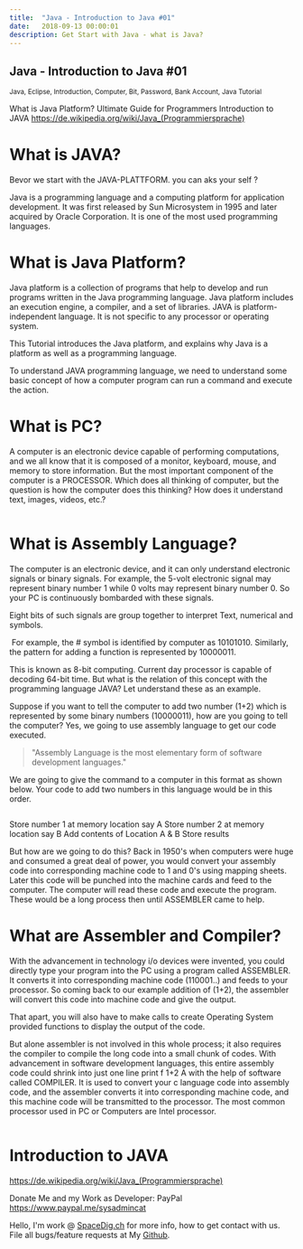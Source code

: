 ```yaml
---
title:  "Java - Introduction to Java #01"
date:   2018-09-13 00:00:01
description: Get Start with Java - what is Java? 
---
```

<h2 id="this-post-is-the-last-of-a-series-of-posts-in-which-i-write-about-the-observable-type-in-the-first-post-we-went-ahead-writing-an-observable-from-scratch-in-order-to-fully-understand-it-we-then-explored-how-to-create-observables-from-values-arrays-dom-events-and-promises-this-time-well-focus-on-compositions-by-rewriting-some-basic-composition-operators">
Java - Introduction to Java #01</h2>

<small>Java, Eclipse, Introduction, Computer, Bit, Password, Bank Account, Java Tutorial </small>

What is Java Platform? Ultimate Guide for Programmers
Introduction to JAVA
<a href="https://de.wikipedia.org/wiki/Java_(Programmiersprache)">https://de.wikipedia.org/wiki/Java_(Programmiersprache) </a>


<h1>What is JAVA?</h1>

Bevor we start with the JAVA-PLATTFORM. you can aks your self ? 


Java is a programming language and a computing platform for application development. It was first released by Sun Microsystem in 1995 and later acquired by Oracle Corporation. It is one of the most used programming languages.

<h1>What is Java Platform?</h1>
Java platform is a collection of programs that help to develop and run programs written in the Java programming language. Java platform includes an execution engine, a compiler, and a set of libraries. JAVA is platform-independent language. It is not specific to any processor or operating system.


<img class="card-img-top" src="https://spaceg.github.io/assets/images/th-1.png" alt="">



This Tutorial introduces the Java platform, and explains why Java is a platform as well as a programming language.

To understand JAVA programming language, we need to understand some basic concept of how a computer program can run a command and execute the action.


<h1>What is PC?</h1>

A computer is an electronic device capable of performing computations, and we all know that it is composed of a monitor, keyboard, mouse, and memory to store information. But the most important component of the computer is a PROCESSOR. Which does all thinking of computer, but the question is how the computer does this thinking? How does it understand text, images, videos, etc.?

<img class="card-img-top" src="https://spaceg.github.io/assets/images/th-2.png" alt="">

<h1>What is Assembly Language?</h1>
The computer is an electronic device, and it can only understand electronic signals or binary signals. For example, the 5-volt electronic signal may represent binary number 1 while 0 volts may represent binary number 0. So your PC is continuously bombarded with these signals.


<img class="card-img-top" src="https://spaceg.github.io/assets/images/th-3.png" alt="">



Eight bits of such signals are group together to interpret Text, numerical and symbols.

<img class="card-img-top" src="https://spaceg.github.io/assets/images/th-4.png" alt="">
For example, the # symbol is identified by computer as 10101010. Similarly, the pattern for adding a function is represented by 10000011.

<img class="card-img-top" src="https://spaceg.github.io/assets/images/th-5.png" alt="">

This is known as 8-bit computing. Current day processor is capable of decoding 64-bit time. But what is the relation of this concept with the programming language JAVA? Let understand these as an example.

Suppose if you want to tell the computer to add two number (1+2) which is represented by some binary numbers (10000011), how are you going to tell the computer? Yes, we going to use assembly language to get our code executed.





<blockquote>"Assembly Language is the most elementary form of software development languages."

</blockquote>





We are going to give the command to a computer in this format as shown below. Your code to add two numbers in this language would be in this order.

<img class="card-img-top" src="https://spaceg.github.io/assets/images/th-6.png" alt="">



Store number 1 at memory location say A
Store number 2 at memory location say B
Add contents of Location A & B
Store results


But how are we going to do this? Back in 1950's when computers were huge and consumed a great deal of power, you would convert your assembly code into corresponding machine code to 1 and 0's using mapping sheets. Later this code will be punched into the machine cards and feed to the computer. The computer will read these code and execute the program. These would be a long process then until ASSEMBLER came to help.




<h1>What are Assembler and Compiler?</h1>
With the advancement in technology i/o devices were invented, you could directly type your program into the PC using a program called ASSEMBLER. It converts it into corresponding machine code (110001..) and feeds to your processor. So coming back to our example addition of (1+2), the assembler will convert this code into machine code and give the output.





<img class="card-img-top" src="https://spaceg.github.io/assets/images/th-7.png" alt="">


That apart, you will also have to make calls to create Operating System provided functions to display the output of the code.

But alone assembler is not involved in this whole process; it also requires the compiler to compile the long code into a small chunk of codes. With advancement in software development languages, this entire assembly code could shrink into just one line print f 1+2 A with the help of software called COMPILER. It is used to convert your c language code into assembly code, and the assembler converts it into corresponding machine code, and this machine code will be transmitted to the processor. The most common processor used in PC or Computers are Intel processor.




<img class="card-img-top" src="https://spaceg.github.io/assets/images/th-8.png" alt="">




<h1>Introduction to JAVA</h1>
<a href="https://de.wikipedia.org/wiki/Java_(Programmiersprache)">https://de.wikipedia.org/wiki/Java_(Programmiersprache) </a>




Donate Me and my Work as Developer: PayPal <a href="https://www.paypal.me/sysadmincat">https://www.paypal.me/sysadmincat </a>


 Hello, I'm work @ [SpaceDig.ch][spacedig] for more info, how to get contact with us. File all bugs/feature requests at My  [Github][jekyll-gh].

[jekyll-gh]: https://github.com/spaceg
[spacedig]:    http://spacedig.ch
